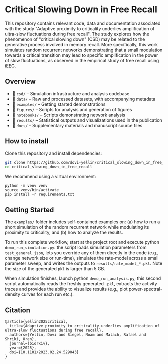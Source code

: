 # Critical Slowing Down in Free Recall

This repository contains relevant code, data and documentation associated with the study "Adaptive proximity to criticality underlies amplification of ultra-slow fluctuations during free recall". The study explores how the phenomenon of "critical slowing down" (CSD) may be related to the generative process involved in memory recall. More specifically, this work simulates random recurrent networks demonstrating that a small modulation towards a critical transition may lead to specific amplification in the power of slow fluctuations, as observed in the empirical study of free recall using iEEG.

## Overview

- 📁 `csd/` – Simulation infrastructure and analysis codebase
- 📁 `data/` – Raw and processed datasets, with accompanying metadata
- 📁 `examples/` – Getting started demonstrations
- 📁 `figures/` – Scripts for analysis and generation of figures 
- 📁 `notebooks/` – Scripts demonstrating network analysis
- 📁 `results/` – Statistical outputs and visualizations used in the publication
- 📁 `docs/` – Supplementary materials and manuscript source files


## How to install
Clone this repository and install dependencies:

```bash
git clone https://github.com/dovi-yellin/critical_slowing_down_in_free_recall.git
cd critical_slowing_down_in_free_recall
```

We recommend using a virtual environment:
```
python -m venv venv
source venv/bin/activate
pip install -r requirements.txt
```


## Getting Started
The `examples/` folder includes self-contained examples on: (a) how to run a short simulation of the random recurrent network while modulating its proximity to criticality, and (b) how to analyze the results.  

To run this complete workflow, start at the project root and execute python `demo_run_simulation.py`: the script loads simulation parameters from `test_general.json`, lets you override any of them directly in the code (e.g., change network size or run-time), simulates the rate-model across a small parameter sweep, and writes the outputs to `results/rate_model_*.pkl`. Note the size of the generated `pkl` is larger than 5 GB. 

When simulation finishes, launch python `demo_run_analysis.py`; this second script automatically reads the freshly generated `.pkl`, extracts the activity traces and provides the ability to visualize results (e.g., plot power-spectral-density curves for each run etc.).



## Citation
```
@article{yellin2025critical,
  title={Adaptive proximity to criticality underlies amplification of ultra-slow fluctuations during free recall},
  authors={Yellin, Dovi and Siegel, Noam and Malach, Rafael and Shriki, Oren},
  journal={biorxiv},
  year={2025},
  doi={10.1101/2023.02.24.529043}
}
```